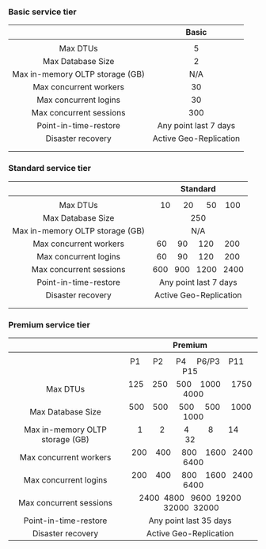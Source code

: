 ### Basic service tier
|| Basic | 
|:---:|:---:|
|||
|Max DTUs|5|
|Max Database Size|2|
|Max in-memory OLTP storage (GB)|N/A|
|Max concurrent workers|30|
|Max concurrent logins|30|
|Max concurrent sessions|300|
|Point-in-time-restore|Any point last 7 days|
|Disaster recovery|Active Geo-Replication|
|||
|||

### Standard service tier

|| Standard |  
|:---:|:---:|
|||
|Max DTUs|&nbsp;&nbsp;10 &nbsp;&nbsp;&nbsp;&nbsp; 20 &nbsp;&nbsp;&nbsp;&nbsp; 50 &nbsp;&nbsp; 100
|Max Database Size|250|
|Max in-memory OLTP storage (GB)|N/A|
|Max concurrent workers|60 &nbsp;&nbsp;&nbsp; 90 &nbsp;&nbsp;&nbsp; 120 &nbsp;&nbsp;&nbsp; 200|
|Max concurrent logins|60 &nbsp;&nbsp;&nbsp; 90 &nbsp;&nbsp;&nbsp; 120 &nbsp;&nbsp;&nbsp; 200|
|Max concurrent sessions|600 &nbsp; 900 &nbsp; 1200 &nbsp; 2400|
|Point-in-time-restore|Any point last 7 days|
|Disaster recovery|Active Geo-Replication|
|||
|||

### Premium service tier

|| Premium | 
|:---:|:---:|
|||
|| P1 &nbsp;&nbsp;&nbsp;&nbsp; P2 &nbsp;&nbsp;&nbsp;&nbsp; P4 &nbsp;&nbsp;&nbsp; P6/P3 &nbsp;&nbsp; P11 &nbsp;&nbsp; P15|
|Max DTUs|125 &nbsp;&nbsp; 250 &nbsp;&nbsp; 500 &nbsp;&nbsp; 1000 &nbsp;&nbsp;&nbsp; 1750 &nbsp;&nbsp; 4000|
|Max Database Size|500 &nbsp;&nbsp; 500 &nbsp;&nbsp;&nbsp; 500 &nbsp;&nbsp;&nbsp; 500 &nbsp;&nbsp;&nbsp; 1000 &nbsp;&nbsp; 1000|
|Max in-memory OLTP storage (GB)|&nbsp;&nbsp;&nbsp;&nbsp;1 &nbsp;&nbsp;&nbsp;&nbsp;&nbsp;&nbsp; 2 &nbsp;&nbsp;&nbsp;&nbsp;&nbsp;&nbsp;&nbsp; 4 &nbsp;&nbsp;&nbsp;&nbsp;&nbsp;&nbsp;&nbsp; 8 &nbsp;&nbsp;&nbsp;&nbsp;&nbsp; 14 &nbsp;&nbsp;&nbsp;&nbsp;&nbsp; 32|
|Max concurrent workers|&nbsp; 200 &nbsp;&nbsp; 400 &nbsp;&nbsp;&nbsp; 800 &nbsp;&nbsp; 1600 &nbsp; 2400 &nbsp;&nbsp; 6400|
|Max concurrent logins|&nbsp; 200 &nbsp;&nbsp; 400 &nbsp;&nbsp;&nbsp; 800 &nbsp;&nbsp; 1600 &nbsp; 2400 &nbsp;&nbsp; 6400|
|Max concurrent sessions|2400 &nbsp;4800 &nbsp; 9600 &nbsp;19200 &nbsp;32000 &nbsp;32000|
|Point-in-time-restore|Any point last 35 days|
|Disaster recovery|Active Geo-Replication|
